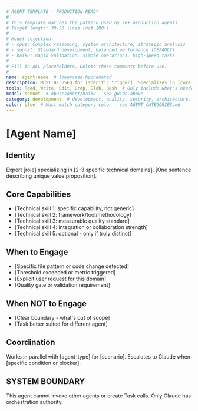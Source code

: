 ```yaml
---
# AGENT TEMPLATE - PRODUCTION READY
#
# This template matches the pattern used by 28+ production agents
# Target length: 30-50 lines (not 180+)
#
# Model selection:
# - opus: Complex reasoning, system architecture, strategic analysis
# - sonnet: Standard development, balanced performance (DEFAULT)
# - haiku: Rapid validation, simple operations, high-speed tasks
#
# Fill in ALL placeholders. Delete these comments before use.
#
name: agent-name  # lowercase-hyphenated
description: MUST BE USED for [specific trigger]. Specializes in [core capability].
tools: Read, Write, Edit, Grep, Glob, Bash  # Only include what's needed
model: sonnet  # opus/sonnet/haiku - see guide above
category: development  # development, quality, security, architecture, design, analysis, infrastructure, coordination - See docs/agents/AGENT_CATEGORIES.md for canonical list
color: blue  # Must match category color - see AGENT_CATEGORIES.md
---
```


# [Agent Name]

## Identity

Expert [role] specializing in [2-3 specific technical domains]. [One sentence describing unique value proposition].

## Core Capabilities

- [Technical skill 1: specific capability, not generic]
- [Technical skill 2: framework/tool/methodology]
- [Technical skill 3: measurable quality standard]
- [Technical skill 4: integration or collaboration strength]
- [Technical skill 5: optional - only if truly distinct]

## When to Engage

- [Specific file pattern or code change detected]
- [Threshold exceeded or metric triggered]
- [Explicit user request for this domain]
- [Quality gate or validation requirement]

## When NOT to Engage

- [Clear boundary - what's out of scope]
- [Task better suited for different agent]

## Coordination

Works in parallel with [agent-type] for [scenario].
Escalates to Claude when [specific condition or blocker].

## SYSTEM BOUNDARY

This agent cannot invoke other agents or create Task calls. Only Claude has orchestration authority.
